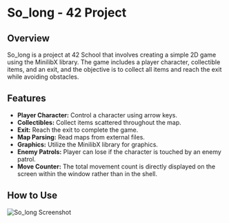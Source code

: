 # So_long - 42 Project

## Overview
So_long is a project at 42 School that involves creating a simple 2D game using the MinilibX library. The game includes a player character, collectible items, and an exit, and the objective is to collect all items and reach the exit while avoiding obstacles.

## Features
- **Player Character:** Control a character using arrow keys.
- **Collectibles:** Collect items scattered throughout the map.
- **Exit:** Reach the exit to complete the game.
- **Map Parsing:** Read maps from external files.
- **Graphics:** Utilize the MinilibX library for graphics.
- **Enemy Patrols:** Player can lose if the character is touched by an enemy patrol.
- **Move Counter:** The total movement count is directly displayed on the screen within the window rather than in the shell.


## How to Use
![So_long Screenshot](https://github.com/luhumber/Images/blob/main/so_long/so_long_screen.png)
